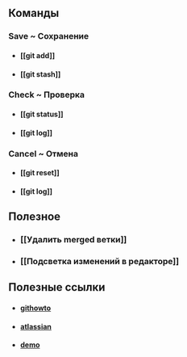 ## Команды
### Save ~ Сохранение
- #### [[git add]]
- #### [[git stash]]

### Check ~ Проверка
- #### [[git status]]
- #### [[git log]]

### Cancel ~ Отмена
- #### [[git reset]]
- #### [[git log]]

## Полезное
- ### [[Удалить merged ветки]]
- ### [[Подсветка изменений в редакторе]]

## Полезные ссылки
- #### [githowto](https://githowto.com/ru)
- #### [atlassian](https://www.atlassian.com/ru/git)
- #### [demo](https://learngitbranching.js.org/)
